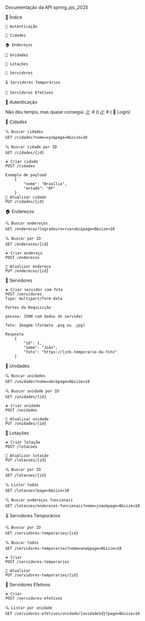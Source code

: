 Documentação da API spring_pjc_2025

📑 Índice

    🔐 Autenticação

    🌆 Cidades

    🏠 Endereços

    🏢 Unidades

    📌 Lotações

    🧑 Servidores

    ⏳ Servidores Temporários

    🧍 Servidores Efetivos



🔐 Autenticação

 Não deu tempo, mas quase consegui.
[//]: # ()
[//]: # (    🔑 Login)

[//]: # (    POST /auth/login)

[//]: # (    Autentica o usuário e retorna um token JWT + refresh token.)

[//]: # ()
[//]: # (    Corpo da Requisição)

[//]: # (        {)

[//]: # (            "username": "usuario",)

[//]: # (            "password": "senha")

[//]: # (        })

[//]: # (    Resposta)

[//]: # (        {)

[//]: # (            "token": "jwt-token",)

[//]: # (            "expiresAt": "2025-04-05T18:00:00Z",)

[//]: # (            "refreshToken": "uuid-token")

[//]: # (        })

[//]: # ()
[//]: # (    🔁 Refresh Token)

[//]: # (    POST /auth/refresh)

[//]: # ()
[//]: # (    Corpo da Requisição)

[//]: # (        {)

[//]: # (            "refreshToken": "uuid-token")

[//]: # (        })

[//]: # (    Resposta)

[//]: # (        {)

[//]: # (        "accessToken": "novo-jwt-token")

[//]: # (        })

🌆 Cidades

    🔍 Buscar cidades
    GET /cidades?nome=xyz&page=0&size=10

    🔍 Buscar cidade por ID
    GET /cidades/{id}

    ➕ Criar cidade
    POST /cidades

    Exemplo de payload
        {
            "nome": "Brasília",
            "estado": "DF"
        }
    📝 Atualizar cidade
    PUT /cidades/{id}

🏠 Endereços

    🔍 Buscar endereços
    GET /enderecos?logradouro=rua+abc&page=0&size=10

    🔍 Buscar por ID
    GET /enderecos/{id}

    ➕ Criar endereço
    POST /enderecos

    📝 Atualizar endereço
    PUT /enderecos/{id}

🧑 Servidores

    ➕ Criar servidor com foto
    POST /servidores
    Tipo: multipart/form-data

    Partes da Requisição

    pessoa: JSON com dados do servidor

    foto: Imagem (formato .png ou .jpg)

    Resposta    
        {
            "id": 1,
            "nome": "João",
            "foto": "https://link-temporario-da-foto"
        }

🏢 Unidades

    🔍 Buscar unidades
    GET /unidades?nome=abc&page=0&size=10

    🔍 Buscar unidade por ID
    GET /unidades/{id}

    ➕ Criar unidade
    POST /unidades

    📝 Atualizar unidade
    PUT /unidades/{id}


📌 Lotações

    ➕ Criar lotação
    POST /lotacoes

    📝 Atualizar lotação
    PUT /lotacoes/{id}

    🔍 Buscar por ID
    GET /lotacoes/{id}

    🔍 Listar todas
    GET /lotacoes?page=0&size=10

    🔍 Buscar endereços funcionais
    GET /lotacoes/enderecos-funcionais?nome=joao&page=0&size=10

⏳ Servidores Temporários

    🔍 Buscar por ID
    GET /servidores-temporarios/{id}

    🔍 Buscar todos
    GET /servidores-temporarios?nome=ana&page=0&size=10

    ➕ Criar
    POST /servidores-temporarios

    📝 Atualizar
    PUT /servidores-temporarios/{id}    

🧍 Servidores Efetivos

    ➕ Criar
    POST /servidores-efetivos

    🔍 Listar por unidade
    GET /servidores-efetivos/unidade/{unidadeId}?page=0&size=10    